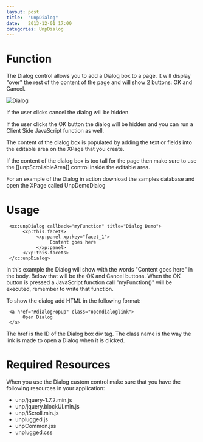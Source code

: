 ```yaml
---
layout: post
title:  "UnpDialog"
date:   2013-12-01 17:00
categories: UnpDialog
---
```


# Function
The Dialog control allows you to add a Dialog box to a page. It will display "over" the rest of the content of the page and will show 2 buttons: OK and Cancel.

![Dialog](http://teamstudio.s3.amazonaws.com/dialog.png)

If the user clicks cancel the dialog will be hidden.

If the user clicks the OK button the dialog will be hidden and you can run a Client Side JavaScript function as well.

The content of the dialog box is populated by adding the text or fields into the editable area on the XPage that you create. 

If the content of the dialog box is too tall for the page then make sure to use the [[unpScrollableArea]] control inside the editable area.

For an example of the Dialog in action download the samples database and open the XPage called UnpDemoDialog

# Usage

<pre class="CICodeFormatter" ><code class="CICodeFormatter"> &lt;xc:unpDialog callback="myFunction" title="Dialog Demo"&gt;  
      &lt;xp:this.facets&gt;  
           &lt;xp:panel xp:key="facet_1"&gt;  
                Content goes here  
           &lt;/xp:panel&gt;  
      &lt;/xp:this.facets&gt;  
 &lt;/xc:unpDialog&gt;  
</code></pre>

In this example the Dialog will show with the words "Content goes here" in the body. Below that will be the OK and Cancel buttons. When the OK button is pressed a JavaScript function call "myFunction()" will be executed, remember to write that function.

To show the dialog add HTML in the following format:

<pre class="CICodeFormatter" ><code class="CICodeFormatter"> &lt;a href="#dialogPopup" class="opendialoglink"&gt;  
      Open Dialog  
 &lt;/a&gt;  
</code></pre>

The href is the ID of the Dialog box div tag. The class name is the way the link is made to open a Dialog when it is clicked.

# Required Resources
When you use the Dialog custom control make sure that you have the following resources in your application:
* unp/jquery-1.7.2.min.js
* unp/jquery.blockUI.min.js
* unp/iScroll.min.js
* unplugged.js
* unpCommon.jss
* unplugged.css